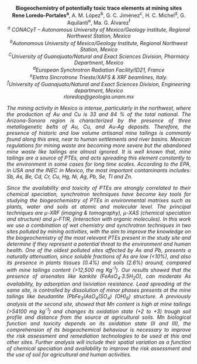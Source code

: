 <center><strong>Biogeochemistry of potentially toxic trace elements at mining sites</strong>

<center><strong>Rene Loredo-Portales<sup>a</sup></strong>, A. M. López<sup>b</sup>, G. C. Jiménez<sup>c</sup>, H. C.
Michel<sup>d</sup>, G. Aquilanti<sup>e</sup>, Ma. G. Álvarez<sup>f</sup>

<center><i><sup>a</sup> CONACyT – Autonomous University of Mexico/Geology institute,
Regional Northwest Station, Mexico<i>

<center><i><sup>b</sup>Autonomous University of Mexico/Geology Institute, Regional
Northwest Station, Mexico<i>

<center><i><sup>C</sup>University of Guanajuato/Natural and Exact Sciences Division,
Pharmacy Department, Mexico<i>

<center><i><sup>d</sup>European Synchrotron Radiation Facility/ID21, France<i>

<center><i><sup>e</sup>Elettra Sincrotrone Trieste/XAFS & XRF beamlines, Italy.<i>

<center><i><sup>f</sup>University of Guanajuato/Natural and Exact Sciences Division,
Engineering department, Mexico<i>

<center><i>rloredop@geologia.unam.mx<i>

<p style=text-align:justify>The mining activity in Mexico is intense, particularly in the northwest,
where the production of Au and Cu is 33 and 84 % of the total national.
The Arizona-Sonora region is characterized by the presence of three
metallogenetic belts of Au, Cu, and Au-Ag deposits. Therefore, the
presence of historic and low volume artisanal mine tailings is commonly
found along this area, near to human settlements and river basins.
Mexican regulations for mining waste are becoming more severe but the
abandoned mine waste like tailings are almost ignored. It is well known
that, mine tailings are a source of PTEs, and acts spreading this
element constantly to the environment in some cases for long time
scales. According to the EPA, in USA and the INEC in Mexico, the most
important contaminants includes: Sb, As, Be, Cd, Cr, Cu, Hg, Ni, Ag, Pb,
Se, Tl and Zn.

<p style=text-align:justify>Since the availability and toxicity of PTEs are strongly correlated to
their chemical speciation, synchrotron techniques have become key tools
for studying the biogeochemistry of PTEs in environmental matrixes such
as plants, water and soils at atomic and molecular level. The principal
techniques are μ-XRF (imaging & tomography), μ-XAS (chemical speciation
and structure) and μ-FTIR, (interaction with organic molecules). In this
work we use a combination of wet chemistry and synchrotron techniques in
two sites polluted by mining activities, with the aim to improve the
knowledge on the biogeochemistry of the most relevant PTEs present in
the study site and determine if they represent a potential threat to the
environment and human health. One of the oldest polluted sites affected
by As and Pb, presents a naturally attenuation, since soluble fractions
of As are low (&lt;10%), and also its presence in plants tissues (0.4%)
and soils (2.6%) around, compared with mine tailings content (&gt;12,500
mg Kg<sup>-1</sup>). Our results showed that the presence of arsenates like
kankite (FeAsO<sub>4</sub>∙3.5H<sub>2</sub>O), can moderate As availability, by adsorption
and lixiviation resistance. Lead spreading at the same site, is
controlled by dissolution of minor phases presents at the mine tailings
like beudantite (PbFe<sub>3</sub>(AsO<sub>4</sub>(SO<sub>4</sub>) (OH)<sub>6</sub>) structure. A previously
analysis at the second site, showed that Mn content is high at mine
tailings (&gt;54100 mg kg<sup>-1</sup>) and changes its oxidation state (+2 to
+3) trough soil profile and distance from the source at agricultural
soils. Mn biological function and toxicity depends on its oxidation
state (II and III), the comprehension of its biogeochemical behaviour is
necessary to improve the risk assessment and remediation technologies to
be used at this and other sites. Further analysis will include their
spatial variation as a function of chemical speciation and availability
to improve the risk assessment and the use of soil for agricultural and
human activities.

